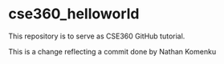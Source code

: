 # cse360_helloworld
This repository is to serve as CSE360 GitHub tutorial.

This is a change reflecting a commit done by Nathan Komenku
